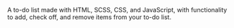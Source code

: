 A to-do list made with HTML, SCSS, CSS, and JavaScript, with functionality to add, check off, and remove items from your to-do list.